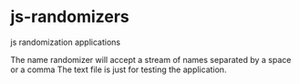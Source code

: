 # js-randomizers
js randomization applications

The name randomizer will accept a stream of names separated by a space or a comma
The text file is just for testing the application.  
